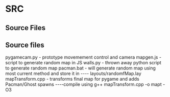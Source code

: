 # SRC

## Source Files
Source files
------------
pygamecam.py - prototype movemement control and camera
mapgen.js - script to generate random map in JS
walls.py - thrown away python script to generate random map
pacman.bat - will generate random map using most current method and store it in 
----    layouts/randomfMap.lay
mapTransform.cpp - transforms final map for pygame and adds Pacman/Ghost spawns
----compile using g++ mapTransform.cpp -o mapt -O3

